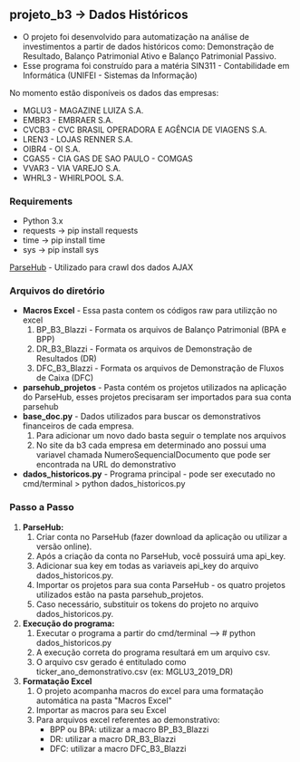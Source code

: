 ## projeto_b3 -> Dados Históricos
 * O projeto foi desenvolvido para automatização na análise de investimentos a partir de dados históricos como: Demonstração de Resultado, Balanço Patrimonial Ativo e Balanço Patrimonial Passivo.
 * Esse programa foi construído para a matéria SIN311 - Contabilidade em Informática (UNIFEI - Sistemas da Informação)

 No momento estão disponíveis os dados das empresas:
 * MGLU3 - MAGAZINE LUIZA S.A.
 * EMBR3 - EMBRAER S.A.
 * CVCB3 - CVC BRASIL OPERADORA E AGÊNCIA DE VIAGENS S.A.
 * LREN3 - LOJAS RENNER S.A.
 * OIBR4 - OI S.A.
 * CGAS5 - CIA GAS DE SAO PAULO - COMGAS
 * VVAR3 - VIA VAREJO S.A.
 * WHRL3 - WHIRLPOOL S.A.

### Requirements
 * Python 3.x
 * requests -> pip install requests
 * time -> pip install time
 * sys -> pip install sys

 [ParseHub](https://www.parsehub.com/) - Utilizado para crawl dos dados AJAX


### Arquivos do diretório
  * **Macros Excel** - Essa pasta contem os códigos raw para utilizção no excel
      1. BP_B3_Blazzi - Formata os arquivos de Balanço Patrimonial (BPA e BPP)
      2. DR_B3_Blazzi - Formata os arquivos de Demonstração de Resultados (DR)
      3. DFC_B3_Blazzi - Formata os arquivos de Demonstração de Fluxos de Caixa (DFC)
  * **parsehub_projetos** - Pasta contém os projetos utilizados na aplicação do ParseHub, esses projetos precisaram ser importados para sua conta parsehub
  * **base_doc.py** - Dados utilizados para buscar os demonstrativos financeiros de cada empresa.
      1. Para adicionar um novo dado basta seguir o template nos arquivos
      2. No site da b3 cada empresa em determinado ano possui uma variavel chamada NumeroSequencialDocumento que pode ser encontrada na URL do demonstrativo
  * **dados_historicos.py** - Programa principal - pode ser executado no cmd/terminal > python dados_historicos.py

### Passo a Passo
1. **ParseHub:**
      1. Criar conta no ParseHub (fazer download da aplicação ou utilizar a versão online).
      2. Após a criação da conta no ParseHub, você possuirá uma api_key.
      3. Adicionar sua key em todas as variaveis api_key do arquivo dados_historicos.py.
      4. Importar os projetos para sua conta ParseHub - os quatro projetos utilizados estão na pasta parsehub_projetos.
      5. Caso necessário, substituir os tokens do projeto no arquivo dados_historicos.py.
  2. **Execução do programa:**
      1. Executar o programa a partir do cmd/terminal --> # python dados_historicos.py
      2. A execução correta do programa resultará em um arquivo csv.
      3. O arquivo csv gerado é entitulado como ticker_ano_demonstrativo.csv (ex: MGLU3_2019_DR)
  3. **Formatação Excel**
      1. O projeto acompanha macros do excel para uma formatação automática na pasta "Macros Excel"
      2. Importar as macros para seu Excel
      3. Para arquivos excel referentes ao demonstrativo:
          * BPP ou BPA: utilizar a macro BP_B3_Blazzi
          * DR: utilizar a macro DR_B3_Blazzi
          * DFC: utilizar a macro DFC_B3_Blazzi
